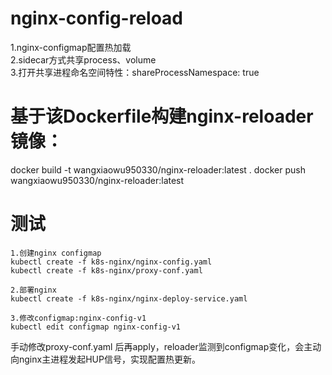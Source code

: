 # nginx-config-reload  
1.nginx-configmap配置热加载  
2.sidecar方式共享process、volume   
3.打开共享进程命名空间特性：shareProcessNamespace: true  

# 基于该Dockerfile构建nginx-reloader镜像：
docker build -t wangxiaowu950330/nginx-reloader:latest .
docker push wangxiaowu950330/nginx-reloader:latest

# 测试  
``` 
1.创建nginx configmap  
kubectl create -f k8s-nginx/nginx-config.yaml
kubectl create -f k8s-nginx/proxy-conf.yaml

2.部署nginx
kubectl create -f k8s-nginx/nginx-deploy-service.yaml

3.修改configmap:nginx-config-v1 
kubectl edit configmap nginx-config-v1  
```

手动修改proxy-conf.yaml 后再apply，reloader监测到configmap变化，会主动向nginx主进程发起HUP信号，实现配置热更新。

